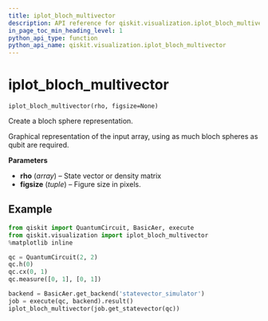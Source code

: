 ```yaml
---
title: iplot_bloch_multivector
description: API reference for qiskit.visualization.iplot_bloch_multivector
in_page_toc_min_heading_level: 1
python_api_type: function
python_api_name: qiskit.visualization.iplot_bloch_multivector
---
```


# iplot\_bloch\_multivector

<span id="qiskit.visualization.iplot_bloch_multivector" />

`iplot_bloch_multivector(rho, figsize=None)`

Create a bloch sphere representation.

Graphical representation of the input array, using as much bloch spheres as qubit are required.

**Parameters**

*   **rho** (*array*) – State vector or density matrix
*   **figsize** (*tuple*) – Figure size in pixels.

## Example

```python
from qiskit import QuantumCircuit, BasicAer, execute
from qiskit.visualization import iplot_bloch_multivector
%matplotlib inline

qc = QuantumCircuit(2, 2)
qc.h(0)
qc.cx(0, 1)
qc.measure([0, 1], [0, 1])

backend = BasicAer.get_backend('statevector_simulator')
job = execute(qc, backend).result()
iplot_bloch_multivector(job.get_statevector(qc))
```

